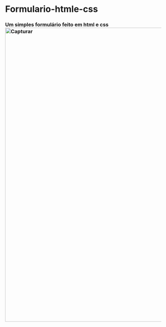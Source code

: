 # Formulario-htmle-css
### Um simples formulário feito em html e css<img width="948" alt="Capturar" src="https://github.com/fred-borges/Formulario-htmle-css/assets/153947968/858eddab-9139-4187-b225-369c05a775db">
